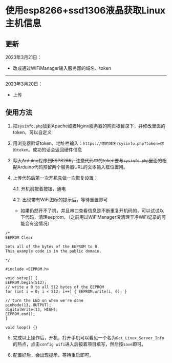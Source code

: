 # 使用esp8266+ssd1306液晶获取Linux主机信息

## 更新

2023年3月21日：
- 改成通过WiFiManager输入服务器的域名、token
---
2023年3月20日：
- 上传

## 使用方法

1. 把`sysinfo.php`放到Apache或者Nginx服务器的网页根目录下，并修改里面的token，可以自定义

2. 用浏览器验证token，地址栏输入：`https://你的域名/sysinfo.php?token=你的token`。成功的话会返回硬件信息

3. ~~写入Arduino程序到ESP8266，注意代码中的token要与`sysinfo.php`里面的相配~~Arduino代码预留两个服务器URL的文本输入框位置用。

4. 上传代码后第一次开机先做一次恢复设置：
    
    4.1. 开机前按着按钮，通电
    
    4.2. 出现带有WiFi图标的提示后，等待重置即可

    - 如果仍然开不了机，并且串口查看信息是不断重复开机码的，可以试试以下代码，清理eeprom。（之前用过WiFiManager没清理干净WiFi记录的可能会有这情况）

```
/*
EEPROM Clear

Sets all of the bytes of the EEPROM to 0.
This example code is in the public domain.

*/

#include <EEPROM.h>

void setup() {
EEPROM.begin(512);
// write a 0 to all 512 bytes of the EEPROM
for (int i = 0; i < 512; i++) { EEPROM.write(i, 0); }

// turn the LED on when we're done
pinMode(13, OUTPUT);
digitalWrite(13, HIGH);
EEPROM.end();
}

void loop() {}
```


5. 完成以上操作后，开机，打开手机可以看见一个名为`Get_Linux_Server_Info`的热点，点击`config wifi`进入后按着项目填写，然后按`save`即可。

6. 配置好后，会出现提示，等待重启即可。


